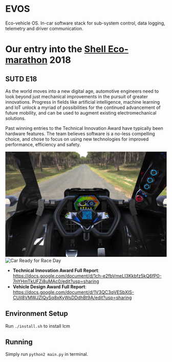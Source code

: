 # EVOS
Eco-vehicle OS. In-car software stack for sub-system control, data logging, telemetry and driver communication.

# Our entry into the [Shell Eco-marathon](https://www.shell.com/make-the-future/shell-ecomarathon.html "SEM Homepage") 2018
## SUTD E18
As the world moves into a new digital age, automotive engineers need to look beyond just mechanical improvements in the pursuit of greater innovations. Progress in fields like artificial intelligence, machine learning and IoT unlock a myriad of possibilities for the continued advancement of future mobility, and can be used to augment existing electromechanical solutions.

Past winning entries to the Technical Innovation Award have typically been hardware features. The team believes software is a no-less compelling choice, and chose to focus on using new technologies for improved performance, efficiency and safety.

![Early Interior Prototype Render](https://github.com/charleswongzx/sutd-evos/blob/master/photo6325511337312102471.jpg "Early Interior Prototype Render")
![Car Ready for Race Day](https://github.com/charleswongzx/sutd-evos/blob/master/20180306_182002.jpg "Car Ready for Race Day")

* **Technical Innovation Award Full Report**: https://docs.google.com/document/d/1ch-e2fbVmeLI3Kkbfz5kQ6fP0-7nYHmTkUFZj8uMAc0/edit?usp=sharing
* **Vehicle Design Award Full Report**: https://docs.google.com/document/d/1V3QC3qVESbXlS-CUjI8VMWJZIQySq8xKyWsDDdhBt9A/edit?usp=sharing

## Environment Setup
Run `./install.sh` to install lcm

## Running
Simply run `python2 main.py` in terminal.
